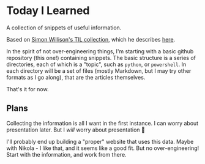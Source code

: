 # Today I Learned

A collection of snippets of useful information.

Based on [Simon Willison's TIL collection](https://github.com/simonw/til), which he describes [here](https://simonwillison.net/2020/Apr/20/self-rewriting-readme/).

In the spirit of not over-engineering things, I'm starting with a basic github repository (this one!) containing snippets.
The basic structure is a series of directories, each of which is a "topic", such as `python`, or `powershell`.
In each directory will be a set of files (mostly Markdown, but I may try other formats as I go along), that are the articles themselves.

That's it for now.

## Plans

Collecting the information is all I want in the first instance. I can worry about presentation later. But I *will* worry about presentation :slightly_smiling_face:

I'll probably end up building a "proper" website that uses this data. Maybe with Nikola - I like that, and it seems like a good fit.
But no over-engineering! Start with the information, and work from there.
